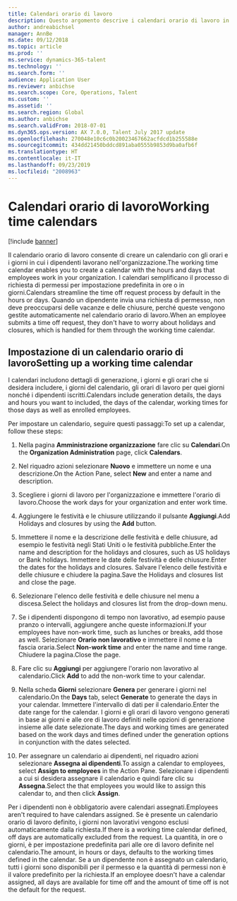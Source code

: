 ```yaml
---
title: Calendari orario di lavoro
description: Questo argomento descrive i calendari orario di lavoro in Dynamics 365 Talent - Core HR, nonché come impostare i calendari.
author: andreabichsel
manager: AnnBe
ms.date: 09/12/2018
ms.topic: article
ms.prod: ''
ms.service: dynamics-365-talent
ms.technology: ''
ms.search.form: ''
audience: Application User
ms.reviewer: anbichse
ms.search.scope: Core, Operations, Talent
ms.custom: ''
ms.assetid: ''
ms.search.region: Global
ms.author: anbichse
ms.search.validFrom: 2018-07-01
ms.dyn365.ops.version: AX 7.0.0, Talent July 2017 update
ms.openlocfilehash: 270048e10c6c0b20023467662acfdcd1b255588e
ms.sourcegitcommit: 434dd21450bddcd891aba0555b9853d9ba0afb6f
ms.translationtype: HT
ms.contentlocale: it-IT
ms.lasthandoff: 09/23/2019
ms.locfileid: "2008963"
---
```

# <a name="working-time-calendars"></a><span data-ttu-id="71ee2-103">Calendari orario di lavoro</span><span class="sxs-lookup"><span data-stu-id="71ee2-103">Working time calendars</span></span>

[!include [banner](includes/banner.md)]

<span data-ttu-id="71ee2-104">Il calendario orario di lavoro consente di creare un calendario con gli orari e i giorni in cui i dipendenti lavorano nell'organizzazione.</span><span class="sxs-lookup"><span data-stu-id="71ee2-104">The working time calendar enables you to create a calendar with the hours and days that employees work in your organization.</span></span> <span data-ttu-id="71ee2-105">I calendari semplificano il processo di richiesta di permessi per impostazione predefinita in ore o in giorni.</span><span class="sxs-lookup"><span data-stu-id="71ee2-105">Calendars streamline the time off request process by default in the hours or days.</span></span> <span data-ttu-id="71ee2-106">Quando un dipendente invia una richiesta di permesso, non deve preoccuparsi delle vacanze e delle chiusure, perché queste vengono gestite automaticamente nel calendario orario di lavoro.</span><span class="sxs-lookup"><span data-stu-id="71ee2-106">When an employee submits a time off request, they don't have to worry about holidays and closures, which is handled for them through the working time calendar.</span></span>

## <a name="setting-up-a-working-time-calendar"></a><span data-ttu-id="71ee2-107">Impostazione di un calendario orario di lavoro</span><span class="sxs-lookup"><span data-stu-id="71ee2-107">Setting up a working time calendar</span></span>

<span data-ttu-id="71ee2-108">I calendari includono dettagli di generazione, i giorni e gli orari che si desidera includere, i giorni del calendario, gli orari di lavoro per quei giorni nonché i dipendenti iscritti.</span><span class="sxs-lookup"><span data-stu-id="71ee2-108">Calendars include generation details, the days and hours you want to included, the days of the calendar, working times for those days as well as enrolled employees.</span></span> 

<span data-ttu-id="71ee2-109">Per impostare un calendario, seguire questi passaggi:</span><span class="sxs-lookup"><span data-stu-id="71ee2-109">To set up a calendar, follow these steps:</span></span>

1. <span data-ttu-id="71ee2-110">Nella pagina **Amministrazione organizzazione** fare clic su **Calendari**.</span><span class="sxs-lookup"><span data-stu-id="71ee2-110">On the **Organization Administration** page, click **Calendars**.</span></span>

2. <span data-ttu-id="71ee2-111">Nel riquadro azioni selezionare **Nuovo** e immettere un nome e una descrizione.</span><span class="sxs-lookup"><span data-stu-id="71ee2-111">On the Action Pane, select **New** and enter a name and description.</span></span>

3. <span data-ttu-id="71ee2-112">Scegliere i giorni di lavoro per l'organizzazione e immettere l'orario di lavoro.</span><span class="sxs-lookup"><span data-stu-id="71ee2-112">Choose the work days for your organization and enter work time.</span></span>

4. <span data-ttu-id="71ee2-113">Aggiungere le festività e le chiusure utilizzando il pulsante **Aggiungi**.</span><span class="sxs-lookup"><span data-stu-id="71ee2-113">Add Holidays and closures by using the **Add** button.</span></span>

5. <span data-ttu-id="71ee2-114">Immettere il nome e la descrizione delle festività e delle chiusure, ad esempio le festività negli Stati Uniti o le festività pubbliche.</span><span class="sxs-lookup"><span data-stu-id="71ee2-114">Enter the name and description for the holidays and closures, such as US holidays or Bank holidays.</span></span> <span data-ttu-id="71ee2-115">Immettere le date delle festività e delle chiusure.</span><span class="sxs-lookup"><span data-stu-id="71ee2-115">Enter the dates for the holidays and closures.</span></span> <span data-ttu-id="71ee2-116">Salvare l'elenco delle festività e delle chiusure e chiudere la pagina.</span><span class="sxs-lookup"><span data-stu-id="71ee2-116">Save the Holidays and closures list and close the page.</span></span>

6. <span data-ttu-id="71ee2-117">Selezionare l'elenco delle festività e delle chiusure nel menu a discesa.</span><span class="sxs-lookup"><span data-stu-id="71ee2-117">Select the holidays and closures list from the drop-down menu.</span></span>

7. <span data-ttu-id="71ee2-118">Se i dipendenti dispongono di tempo non lavorativo, ad esempio pause pranzo o intervalli, aggiungere anche queste informazioni.</span><span class="sxs-lookup"><span data-stu-id="71ee2-118">If your employees have non-work time, such as lunches or breaks, add those as well.</span></span> <span data-ttu-id="71ee2-119">Selezionare **Orario non lavorativo** e immettere il nome e la fascia oraria.</span><span class="sxs-lookup"><span data-stu-id="71ee2-119">Select **Non-work time** and enter the name and time range.</span></span> <span data-ttu-id="71ee2-120">Chiudere la pagina.</span><span class="sxs-lookup"><span data-stu-id="71ee2-120">Close the page.</span></span> 

8. <span data-ttu-id="71ee2-121">Fare clic su **Aggiungi** per aggiungere l'orario non lavorativo al calendario.</span><span class="sxs-lookup"><span data-stu-id="71ee2-121">Click **Add** to add the non-work time to your calendar.</span></span>

9. <span data-ttu-id="71ee2-122">Nella scheda **Giorni** selezionare **Genera** per generare i giorni nel calendario.</span><span class="sxs-lookup"><span data-stu-id="71ee2-122">On the **Days** tab, select **Generate** to generate the days in your calendar.</span></span> <span data-ttu-id="71ee2-123">Immettere l'intervallo di dati per il calendario.</span><span class="sxs-lookup"><span data-stu-id="71ee2-123">Enter the date range for the calendar.</span></span> <span data-ttu-id="71ee2-124">I giorni e gli orari di lavoro vengono generati in base ai giorni e alle ore di lavoro definiti nelle opzioni di generazione insieme alle date selezionate.</span><span class="sxs-lookup"><span data-stu-id="71ee2-124">The days and working times are generated based on the work days and times defined under the generation options in conjunction with the dates selected.</span></span>

10. <span data-ttu-id="71ee2-125">Per assegnare un calendario ai dipendenti, nel riquadro azioni selezionare **Assegna ai dipendenti**.</span><span class="sxs-lookup"><span data-stu-id="71ee2-125">To assign a calendar to employees, select **Assign to employees** in the Action Pane.</span></span> <span data-ttu-id="71ee2-126">Selezionare i dipendenti a cui si desidera assegnare il calendario e quindi fare clic su **Assegna**.</span><span class="sxs-lookup"><span data-stu-id="71ee2-126">Select the that employees you would like to assign this calendar to, and then click **Assign**.</span></span>

<span data-ttu-id="71ee2-127">Per i dipendenti non è obbligatorio avere calendari assegnati.</span><span class="sxs-lookup"><span data-stu-id="71ee2-127">Employees aren't required to have calendars assigned.</span></span> <span data-ttu-id="71ee2-128">Se è presente un calendario orario di lavoro definito, i giorni non lavorativi vengono esclusi automaticamente dalla richiesta.</span><span class="sxs-lookup"><span data-stu-id="71ee2-128">If there is a working time calendar defined, off days are automatically excluded from the request.</span></span> <span data-ttu-id="71ee2-129">La quantità, in ore o giorni, è per impostazione predefinita pari alle ore di lavoro definite nel calendario.</span><span class="sxs-lookup"><span data-stu-id="71ee2-129">The amount, in hours or days, defaults to the working times defined in the calendar.</span></span> <span data-ttu-id="71ee2-130">Se a un dipendente non è assegnato un calendario, tutti i giorni sono disponibili per il permesso e la quantità di permessi non è il valore predefinito per la richiesta.</span><span class="sxs-lookup"><span data-stu-id="71ee2-130">If an employee doesn't have a calendar assigned, all days are available for time off and the amount of time off is not the default for the request.</span></span> 
